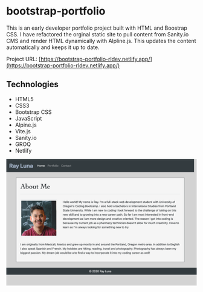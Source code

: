 # bootstrap-portfolio

This is an early developer portfolio project built with HTML and Boostrap CSS. I have refactored the orginal static site to pull content from Sanity.io CMS and render HTML dynamically with Alpline.js. This updates the content automatically and keeps it up to date.

Project URL: [https://bootstrap-portfolio-rldev.netlify.app/](https://bootstrap-portfolio-rldev.netlify.app/)

## Technologies

- HTML5
- CSS3
- Bootstrap CSS
- JavaScript
- Alpine.js
- Vite.js
- Sanity.io
- GROQ
- Netlify


![Screenshot](https://github.com/leon-luna-ray/hw02-responsive-portfolio/blob/main/assets/images/screencapture-file-Users-ray-code-uofo-por-fsf-pt-10-2020-u-c-homework-hw02-responsive-portfolio-index-html-2020-11-14-22_48_27.png)